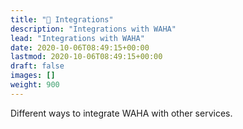 ```yaml
---
title: "🧩 Integrations"
description: "Integrations with WAHA"
lead: "Integrations with WAHA"
date: 2020-10-06T08:49:15+00:00
lastmod: 2020-10-06T08:49:15+00:00
draft: false
images: []
weight: 900
---
```

Different ways to integrate WAHA with other services.

